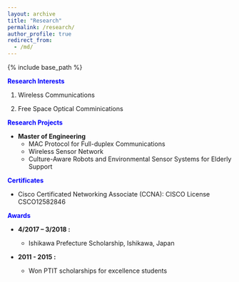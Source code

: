 ```yaml
---
layout: archive
title: "Research"
permalink: /research/
author_profile: true
redirect_from:
  - /md/
---
```


{% include base_path %}

**<font color="#0000FF">Research Interests</font>**

1. Wireless Communications

2. Free Space Optical Comminications


**<font color="#0000FF">Research Projects</font>**
- **Master of Engineering** 
  - MAC Protocol for Full-duplex Communications
  - Wireless Sensor Network
  - Culture-Aware Robots and Environmental Sensor Systems for Elderly Support

**<font color="#0000FF">Certificates</font>**
  - Cisco Certificated Networking Associate (CCNA): 
	CISCO License CSCO12582846


**<font color="#0000FF">Awards</font>**
  - **4/2017 – 3/2018 :** 
    - Ishikawa Prefecture Scholarship, Ishikawa, Japan

  - **2011 - 2015 :** 
  	- Won PTIT scholarships for excellence students


